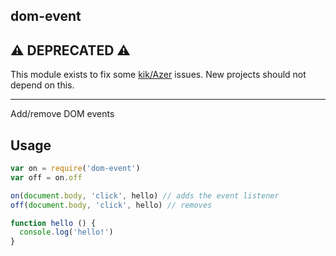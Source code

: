 ## dom-event

## :warning: DEPRECATED :warning:

This module exists to fix some [kik/Azer](http://blog.npmjs.org/post/141577284765/kik-left-pad-and-npm) issues. New projects should not depend on this.

---

Add/remove DOM events

## Usage

```js
var on = require('dom-event')
var off = on.off

on(document.body, 'click', hello) // adds the event listener
off(document.body, 'click', hello) // removes

function hello () {
  console.log('hello!')
}
```
